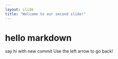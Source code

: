 ```yaml
---
layout: slide
title: "Welcome to our second slide!"
---
```

# hello markdown
say hi with new commit
Use the left arrow to go back!


